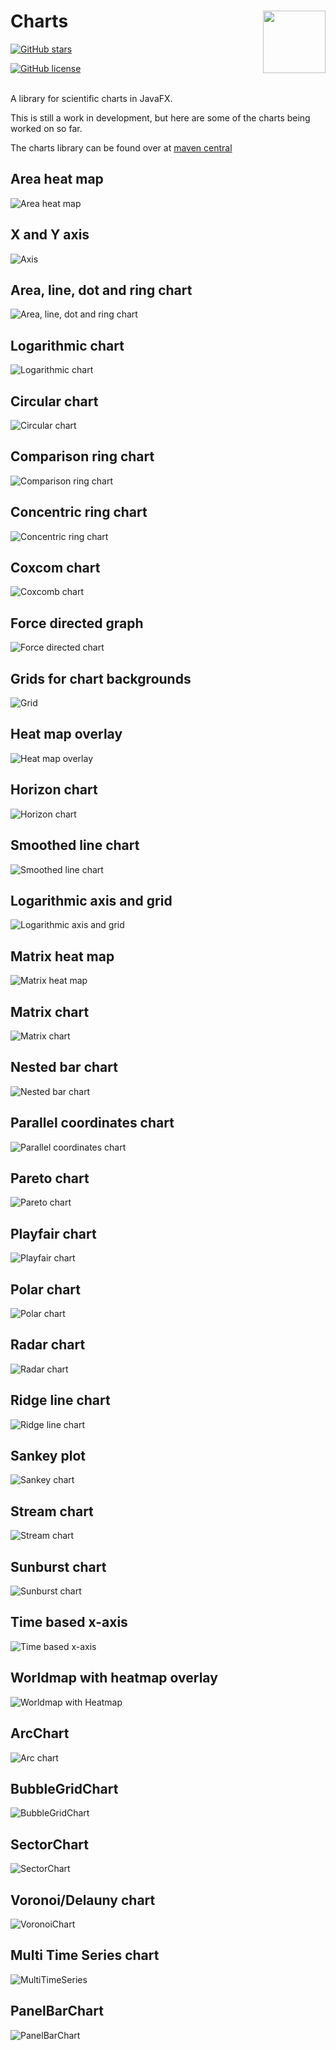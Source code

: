 # Charts <a href="https://foojay.io/today/works-with-openjdk"><img align="right" src="https://github.com/foojayio/badges/raw/main/works_with_openjdk/Works-with-OpenJDK.png" width="100"></a>

[![GitHub stars](https://badgen.net/github/stars/HanSolo/charts)](https://GitHub.com/HanSolo/charts/stargazers/)

[![GitHub license](https://badgen.net/github/license/HanSolo/charts)](https://github.com/HanSolo/charts/blob/master/LICENSE)

<br>
A library for scientific charts in JavaFX. 

This is still a work in development, but here are some of the charts being worked on so far. 

The charts library can be found over at [maven central](https://search.maven.org/artifact/eu.hansolo.fx/charts)

## Area heat map
![Area heat map](https://i.ibb.co/kM77mrL/Area-Heat-Map-2020-09-04-07-47-41.png)


## X and Y axis
![Axis](https://i.ibb.co/CnskxFG/Axis-Test-2020-09-04-08-00-03.png)


## Area, line, dot and ring chart
![Area, line, dot and ring chart](https://i.ibb.co/2cfqK84/Charts-2020-09-04-07-48-24.png)


## Logarithmic chart
![Logarithmic chart](https://i.ibb.co/pXgcq3d/Charts-2020-09-04-07-51-59.png)


## Circular chart
![Circular chart](https://i.ibb.co/SfSnfCR/Circular-Plot-2020-09-04-07-48-42.png)


## Comparison ring chart
![Comparison ring chart](https://i.ibb.co/zr1yZYD/Comparison-Ring-Chart-2020-09-04-07-49-00.png)


## Concentric ring chart
![Concentric ring chart](https://i.ibb.co/qN4MyJm/Concentric-Ring-Chart-2020-09-04-07-49-16.png)


## Coxcom chart
![Coxcomb chart](https://i.ibb.co/HrVpxbq/Coxcomb-Chart-2020-09-04-07-49-38.png)


## Force directed graph
![Force directed chart](https://i.ibb.co/hZKTWvD/Force-Directed-Graph-2020-09-04-07-50-01.png)


## Grids for chart backgrounds
![Grid](https://i.ibb.co/CvMtdq4/Grid-Test-2020-09-04-07-52-40.png)


## Heat map overlay
![Heat map overlay](https://i.ibb.co/fpKbkQT/Heat-Map-move-mouse-over-pane-2020-09-04-07-50-41.png)


## Horizon chart
![Horizon chart](https://i.ibb.co/0MLZjL0/Horizon-Chart-2020-09-04-07-50-59.png)


## Smoothed line chart
![Smoothed line chart](https://i.ibb.co/xzwW19t/Line-Chart-2020-09-04-07-51-26.png)


## Logarithmic axis and grid
![Logarithmic axis and grid](https://i.ibb.co/BNVvtpn/Log-Grid-Test-2020-09-04-07-52-19.png)


## Matrix heat map
![Matrix heat map](https://i.ibb.co/rF7NHXC/Matrix-Heat-Map-2020-09-04-08-00-25.png)


## Matrix chart
![Matrix chart](https://i.ibb.co/QJrNJtj/Matrix-Plot-2020-09-04-08-00-41.png)


## Nested bar chart
![Nested bar chart](https://i.ibb.co/WHZC4Wb/Nested-Bar-Chart-2020-09-04-08-01-18.png)


## Parallel coordinates chart
![Parallel coordinates chart](https://i.ibb.co/3CTdDQF/Parallel-Coordinates-Chart-2020-09-04-08-01-42.png)


## Pareto chart
![Pareto chart](https://i.ibb.co/y6vXy6D/Pareto-Chart-2020-09-04-08-02-57.png)


## Playfair chart
![Playfair chart](https://i.ibb.co/wWtRD7v/Playfair-Chart-Test-2020-09-04-08-03-17.png)


## Polar chart
![Polar chart](https://i.ibb.co/41m5g41/Polar-Chart-2020-09-04-08-03-34.png)


## Radar chart
![Radar chart](https://i.ibb.co/mJ9JhPD/Radar-Chart-2020-09-04-08-03-50.png)


## Ridge line chart
![Ridge line chart](https://i.ibb.co/Ycmg6S0/Ridge-Line-Chart-2020-09-04-08-04-10.png)


## Sankey plot
![Sankey chart](https://i.ibb.co/5WHyzzN/Sankey-Plot-2020-09-04-08-04-26.png)


## Stream chart
![Stream chart](https://i.ibb.co/RzTQGwh/Stream-Chart-2020-09-04-08-05-01.png)


## Sunburst chart
![Sunburst chart](https://i.ibb.co/5BCgd97/Sunburst-Chart-2020-09-04-08-05-16.png)


## Time based x-axis
![Time based x-axis](https://i.ibb.co/fqVkTWf/Time-Axis-Test-2020-09-04-08-06-05.png)


## Worldmap with heatmap overlay
![Worldmap with Heatmap](https://i.ibb.co/TbgvP0X/World-Cities-2020-09-04-08-06-29.png)


## ArcChart
![Arc chart](https://i.ibb.co/Y8G2kmB/Arc-Chart-2020-11-21-07-25-04.png)


## BubbleGridChart
![BubbleGridChart](https://i.ibb.co/vJtKSXR/Bubble-Grid-Chart.png)


## SectorChart
![SectorChart](https://i.ibb.co/syvjchc/Sector-Chart-2021-07-11-07-56-59.png)


## Voronoi/Delauny chart
![VoronoiChart](https://i.ibb.co/HrCbzYN/voronoi.png)


## Multi Time Series chart
![MultiTimeSeries](https://i.ibb.co/KLvcLfb/Multi-Time-Series-Charts.png)


## PanelBarChart
![PanelBarChart](https://i.ibb.co/NsccdJL/Panel-Bar-Chart.png")
